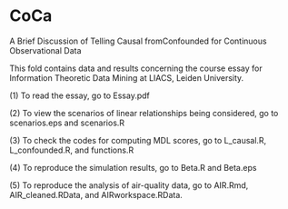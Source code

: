 # CoCa
A Brief Discussion of Telling Causal fromConfounded for Continuous Observational Data

This fold contains data and results concerning the course essay for Information Theoretic Data Mining at LIACS, Leiden University.

(1) To read the essay, go to Essay.pdf

(2) To view the scenarios of linear relationships being considered, go to scenarios.eps and scenarios.R

(3) To check the codes for computing MDL scores, go to L_causal.R, L_confounded.R, and functions.R

(4) To reproduce the simulation results, go to Beta.R and Beta.eps

(5) To reproduce the analysis of air-quality data, go to AIR.Rmd, AIR_cleaned.RData, and AIRworkspace.RData.
